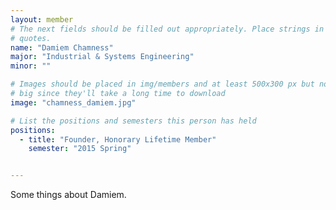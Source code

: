 ```yaml
---
layout: member
# The next fields should be filled out appropriately. Place strings in double 
# quotes.
name: "Damiem Chamness"
major: "Industrial & Systems Engineering"
minor: ""

# Images should be placed in img/members and at least 500x300 px but not too
# big since they'll take a long time to download
image: "chamness_damiem.jpg"

# List the positions and semesters this person has held
positions:
  - title: "Founder, Honorary Lifetime Member"
    semester: "2015 Spring"


---
```

Some things about Damiem.